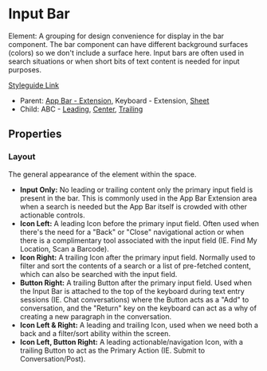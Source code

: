 # Input Bar

Element: A grouping for design convenience for display in the bar component. The bar component can have different background surfaces (colors) so we don't include a surface here. Input bars are often used in search situations or when short bits of text content is needed for input purposes.

[Styleguide Link](https://zpl.io/VOyn0QX)

* Parent: [App Bar - Extension](app-bar/app-bar-ext.md), Keyboard - Extension, [Sheet](sheet/)
* Child: ABC - [Leading](app-bar/abc-leading.md), [Center](app-bar/abc-center.md), [Trailing](app-bar/abc-trailing.md)

## Properties

### Layout

The general appearance of the element within the space.

* **Input Only:** No leading or trailing content only the primary input field is present in the bar. This is commonly used in the App Bar Extension area when a search is needed but the App Bar itself is crowded with other actionable controls.
* **Icon Left:** A leading Icon before the primary input field. Often used when there's the need for a "Back" or "Close" navigational action or when there is a complimentary tool associated with the input field (IE. Find My Location, Scan a Barcode).
* **Icon Right:** A trailing Icon after the primary input field. Normally used to filter and sort the contents of a search or a list of pre-fetched content, which can also be searched with the input field.
* **Button Right:** A trailing Button after the primary input field. Used when the Input Bar is attached to the top of the keyboard during text entry sessions (IE. Chat conversations) where the Button acts as a "Add" to conversation, and the "Return" key on the keyboard can act as a why of creating a new paragraph in the conversation.
* **Icon Left & Right:** A leading and trailing Icon, used when we need both a back and a filter/sort ability within the screen.
* **Icon Left, Button Right:** A leading actionable/navigation Icon, with a trailing Button to act as the Primary Action (IE. Submit to Conversation/Post).

